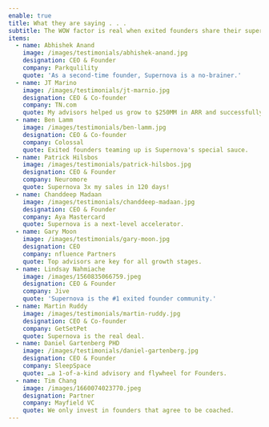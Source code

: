 ```yaml
---
enable: true
title: What they are saying . . .
subtitle: The WOW factor is real when exited founders share their superpowers
items:
  - name: Abhishek Anand
    image: /images/testimonials/abhishek-anand.jpg
    designation: CEO & Founder
    company: Parkqulility
    quote: 'As a second-time founder, Supernova is a no-brainer.'
  - name: JT Marino
    image: /images/testimonials/jt-marnio.jpg
    designation: CEO & Co-founder
    company: TN.com
    quote: My advisors helped us grow to $250MM in ARR and successfully exit.
  - name: Ben Lamm
    image: /images/testimonials/ben-lamm.jpg
    designation: CEO & Co-founder
    company: Colossal
    quote: Exited founders teaming up is Supernova's special sauce.
  - name: Patrick Hilsbos
    image: /images/testimonials/patrick-hilsbos.jpg
    designation: CEO & Founder
    company: Neuromore
    quote: Supernova 3x my sales in 120 days!
  - name: Chanddeep Madaan
    image: /images/testimonials/chanddeep-madaan.jpg
    designation: CEO & Founder
    company: Aya Mastercard
    quote: Supernova is a next-level accelerator.
  - name: Gary Moon
    image: /images/testimonials/gary-moon.jpg
    designation: CEO
    company: nfluence Partners
    quote: Top advisors are key for all growth stages.
  - name: Lindsay Nahmiache
    image: /images/1560835066759.jpeg
    designation: CEO & Founder
    company: Jive
    quote: 'Supernova is the #1 exited founder community.'
  - name: Martin Ruddy
    image: /images/testimonials/martin-ruddy.jpg
    designation: CEO & Co-founder
    company: GetSetPet
    quote: Supernova is the real deal.
  - name: Daniel Gartenberg PHD
    image: /images/testimonials/daniel-gartenberg.jpg
    designation: CEO & Founder
    company: SleepSpace
    quote: …a 1-of-a-kind advisory and flywheel for Founders.
  - name: Tim Chang
    image: /images/1660074023770.jpeg
    designation: Partner
    company: Mayfield VC
    quote: We only invest in founders that agree to be coached.
---
```


